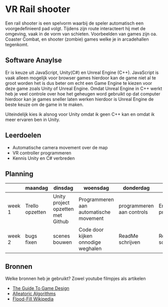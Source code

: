 # VR Rail shooter

Een rail shooter is een spelvorm waarbij de speler automatisch een voorgedefinieerd pad volgt. Tijdens zijn route interacteert hij met de omgeving, vaak in de vorm van schieten. Voorbeelden van games zijn oa. Coaster Combat, en shooter (zombie) games welke je in arcadehallen tegenkomt.

## Software Anaylse 
Er is keuze uit JavaScript, Unity(C#) en Unreal Engine (C++). JavaScript is vaak alleen mogelijk voor browser games hierdoor kan de game niet al te groot worden het is dus beter om echt een Game Engine te kiezen voor deze game zoals Unity of Unreal Engine. Omdat Unreal Engine in C++ werkt heb je veel controle over hoe het geheugen word gebruikt op dat computer hierdoor kan je games sneller laten werken hierdoor is Unreal Engine de beste keuze om de game in te maken. 

Uiteindelijk kies ik alsnog voor Unity omdat ik geen C++ kan en omdat ik meer ervaren ben in Unity.

## Leerdoelen 
- Automatische camera movement over de map
- VR controller programmeren
- Kennis Unity en C# verbreden

## Planning 

| | maandag | dinsdag | woensdag | donderdag | vrijdag |
| --- | --- | --- | --- | --- | --- |
|week 1 |Trello opzetten | Unity project opzetten met Github | Programmeren aan automatische movement | programmeren aan controls | Enemies programmeren |  
|week 2 | bugs fixen | scenes bouwen | Code door kijken onnodige weghalen | ReadMe schrijven | ReadMe schrijven |

## Bronnen
Welke bronnen heb je gebruikt? Zowel youtube filmpjes als artikelen

- [The Guide To Game Design](link)
- [Alleatoric Algorithms](link)
- [Flood-Fill Wikipedia](link)
